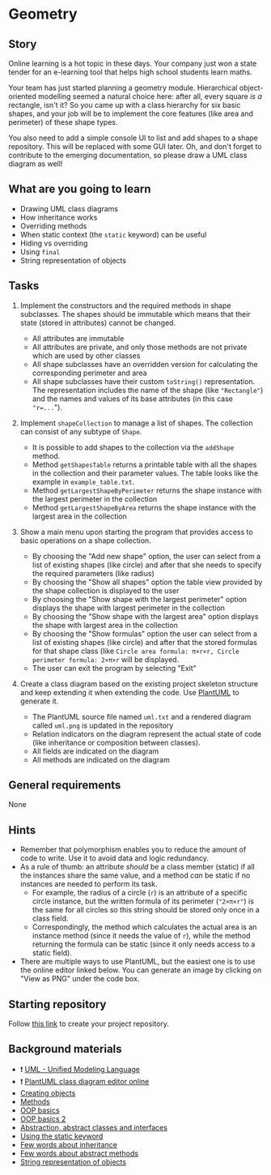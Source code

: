 # Geometry

## Story

Online learning is a hot topic in these days. Your company just won
a state tender for an e-learning tool that helps high school students
learn maths.

Your team has just started planning a geometry module.
Hierarchical object-oriented modelling seemed a natural choice here:
after all, every square _is a_ rectangle, isn't it? So you came up with
a class hierarchy for six basic shapes, and your job will be to implement
the core features (like area and perimeter) of these shape types.

You also need to add a simple console UI to list and add shapes
to a shape repository. This will be replaced with some GUI later.
Oh, and don't forget to contribute to the emerging
documentation, so please draw a UML class diagram as well!

## What are you going to learn

- Drawing UML class diagrams
- How inheritance works
- Overriding methods
- When static context (the `static` keyword) can be useful
- Hiding vs overriding
- Using `final`
- String representation of objects

## Tasks


1. Implement the constructors and the required methods in shape subclasses. The shapes should be immutable which means that their state (stored in attributes) cannot be changed.

    - All attributes are immutable
    - All attributes are private, and only those methods are not private which are used by other classes
    - All shape subclasses have an overridden version for calculating the corresponding perimeter and area
    - All shape subclasses have their custom `toString()` representation. The representation includes the name of the shape (like `"Rectangle"`) and the names and values of its base attributes (in this case `"r=...`").

2. Implement `shapeCollection` to manage a list of shapes. The collection can consist of any subtype of `Shape`.

    - It is possible to add shapes to the collection via the `addShape` method.
    - Method `getShapesTable` returns a printable table with all the
shapes in the collection and their parameter values.
The table looks like the example in `example_table.txt`.
    - Method `getLargestShapeByPerimeter` returns the shape instance with the largest perimeter in the collection
    - Method `getLargestShapeByArea` returns the shape instance with the largest area in the collection

3. Show a main menu upon starting the program that provides access to basic operations on a shape collection.

    - By choosing the "Add new shape" option, the user can select from a list of existing shapes (like circle) and after that she needs to specify the required parameters (like radius)
    - By choosing the "Show all shapes" option the table view provided by the shape collection is displayed to the user
    - By choosing the "Show shape with the largest perimeter" option displays the shape with largest perimeter in the collection
    - By choosing the "Show shape with the largest area" option displays the shape with largest area in the collection
    - By choosing the "Show formulas" option the user can select from a list of existing shapes (like circle) and after that the stored formulas for that shape class (like `Circle area formula: π×r×r, Circle perimeter formula: 2×π×r` will be displayed.
    - The user can exit the program by selecting "Exit"

4. Create a class diagram based on the existing project skeleton structure and keep extending it when extending the code. Use [PlantUML](https://plantuml.com/class-diagram) to generate it.

    - The PlantUML source file named `uml.txt` and a rendered diagram called `uml.png` is updated in the repository
    - Relation indicators on the diagram represent the actual state of code (like inheritance or composition between classes).
    - All fields are indicated on the diagram
    - All methods are indicated on the diagram


## General requirements


None

## Hints

- Remember that polymorphism enables you to reduce the amount
  of code to write. Use it to avoid data and logic redundancy.
- As a rule of thumb: an attribute _should_ be a class member
  (static) if all the instances share the same value, and
  a method _can_ be static if no instances are needed to
  perform its task.
    - For example, the radius of a circle (`r`) is an attribute of
      a specific circle instance, but the written formula of
      its perimeter (`"2×π×r"`) is the same for all circles
      so this string should be stored only once in a class field.
    - Correspondingly, the method which calculates the actual area
      is an instance method (since it needs the value of `r`), while
      the method returning the formula can be static (since it only
      needs access to a static field).
- There are multiple ways to use PlantUML, but the easiest one is to
  use the online editor linked below. You can generate an image by
  clicking on "View as PNG" under the code box.

## Starting repository

Follow [this link](https://journey.code.cool/v2/project/solo/blueprint/geometry/java) to create your project repository.

## Background materials

- :exclamation: [UML - Unified Modeling Language](https://learn.code.cool/full-stack/#/../pages/general/uml-unified-modeling-language)
- :exclamation: [PlantUML class diagram editor online](https://plantuml.com/class-diagram)
- [Creating objects](https://learn.code.cool/full-stack/#/../pages/java/creating-objects)
- [Methods](https://learn.code.cool/full-stack/#/../pages/java/methods)
- [OOP basics](https://learn.code.cool/full-stack/#/../pages/java/basics-of-object-oriented-programming)
- [OOP basics 2](https://learn.code.cool/full-stack/#/../pages/java/basics-of-object-oriented-programming-with-java-part-2)
- [Abstraction, abstract classes and interfaces](https://learn.code.cool/full-stack/#/../pages/java/abstraction)
- [Using the static keyword](http://www.dummies.com/programming/java/what-is-the-static-keyword-in-java/)
- [Few words about inheritance](https://www.tutorialspoint.com/java/java_inheritance.htm)
- [Few words about abstract methods](http://tutorials.jenkov.com/java/abstract-classes.html)
- [String representation of objects](https://www.geeksforgeeks.org/object-tostring-method-in-java/)
